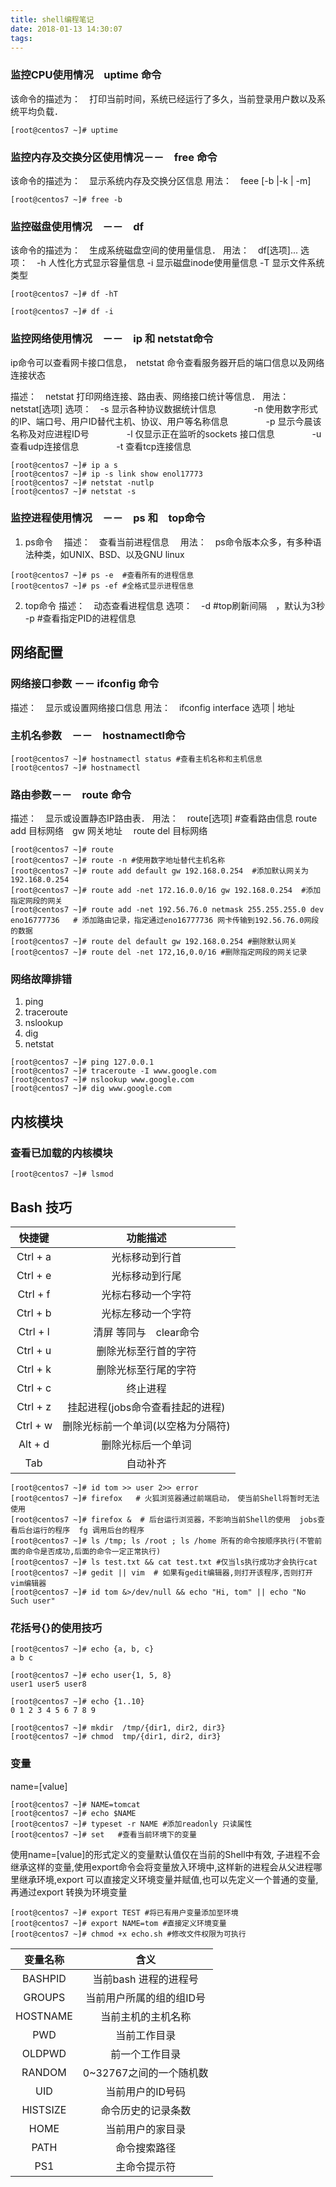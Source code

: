 ```yaml
---
title: shell编程笔记
date: 2018-01-13 14:30:07
tags:
---
```


### 监控CPU使用情况　uptime 命令
该命令的描述为：　打印当前时间，系统已经运行了多久，当前登录用户数以及系统平均负载．

```
[root@centos7 ~]# uptime

```
### 监控内存及交换分区使用情况－－　free 命令
该命令的描述为：　显示系统内存及交换分区信息
用法：　feee [-b |-k | -m]

```
[root@centos7 ~]# free -b

```
### 监控磁盘使用情况　－－　df

该命令的描述为：　生成系统磁盘空间的使用量信息．
用法：　df[选项]...
选项：　-h 人性化方式显示容量信息
        -i 显示磁盘inode使用量信息
        -T 显示文件系统类型
```
[root@centos7 ~]# df -hT

[root@centos7 ~]# df -i

```

### 监控网络使用情况　－－　ip 和 netstat命令
ip命令可以查看网卡接口信息，　netstat 命令查看服务器开启的端口信息以及网络连接状态

描述：　netstat 打印网络连接、路由表、网络接口统计等信息．
用法：　netstat[选项]
选项：　-s 显示各种协议数据统计信息
　　　　-n 使用数字形式的IP、端口号、用户ID替代主机、协议、用户等名称信息
　　　　-p 显示今晨该名称及对应进程ID号
　　　　-l 仅显示正在监听的sockets 接口信息
　　　　-u 查看udp连接信息
　　　　-t 查看tcp连接信息

```
[root@centos7 ~]# ip a s
[root@centos7 ~]# ip -s link show enol17773
[root@centos7 ~]# netstat -nutlp
[root@centos7 ~]# netstat -s

```

### 监控进程使用情况　－－　ps 和　top命令
1. ps命令
　描述：　查看当前进程信息
　用法：　ps命令版本众多，有多种语法种类，如UNIX、BSD、以及GNU linux

```
[root@centos7 ~]# ps -e  #查看所有的进程信息
[root@centos7 ~]# ps -ef #全格式显示进程信息

```
2. top命令
描述：　动态查看进程信息
选项：　-d #top刷新间隔　，默认为3秒
        -p #查看指定PID的进程信息


## 网络配置

### 网络接口参数 －－ ifconfig 命令
描述：　显示或设置网络接口信息
用法：　ifconfig interface 选项 | 地址

### 主机名参数　－－　hostnamectl命令

```
[root@centos7 ~]# hostnamectl status #查看主机名称和主机信息
[root@centos7 ~]# hostnamectl 

```
### 路由参数－－　route 命令
描述：　显示或设置静态IP路由表．
用法：　route[选项]      #查看路由信息
        route add 目标网络　gw 网关地址　
        route del 目标网络
```
[root@centos7 ~]# route   
[root@centos7 ~]# route -n #使用数字地址替代主机名称
[root@centos7 ~]# route add default gw 192.168.0.254  #添加默认网关为192.168.0.254
[root@centos7 ~]# route add -net 172.16.0.0/16 gw 192.168.0.254  #添加指定网段的网关
[root@centos7 ~]# route add -net 192.56.76.0 netmask 255.255.255.0 dev eno16777736   # 添加路由记录，指定通过eno16777736 网卡传输到192.56.76.0网段的数据
[root@centos7 ~]# route del default gw 192.168.0.254 #删除默认网关
[root@centos7 ~]# route del -net 172,16,0.0/16 #删除指定网段的网关记录
```
### 网络故障排错
1. ping
2. traceroute 
3. nslookup
4. dig
5. netstat

```
[root@centos7 ~]# ping 127.0.0.1
[root@centos7 ~]# traceroute -I www.google.com
[root@centos7 ~]# nslookup www.google.com
[root@centos7 ~]# dig www.google.com

```
## 内核模块
### 查看已加载的内核模块

```
[root@centos7 ~]# lsmod 

```

## Bash 技巧

| 快捷键 | 功能描述 |
| :-: | :-: |
| Ctrl + a | 光标移动到行首|
| Ctrl + e | 光标移动到行尾|
| Ctrl + f | 光标右移动一个字符|
| Ctrl + b | 光标左移动一个字符|
| Ctrl + l | 清屏 等同与　clear命令|
| Ctrl + u | 删除光标至行首的字符 |
| Ctrl + k | 删除光标至行尾的字符 |
| Ctrl + c | 终止进程 |
| Ctrl + z | 挂起进程(jobs命令查看挂起的进程) |
| Ctrl + w | 删除光标前一个单词(以空格为分隔符) |
| Alt  + d | 删除光标后一个单词 |
| Tab | 自动补齐 |

```
[root@centos7 ~]# id tom >> user 2>> error
[root@centos7 ~]# firefox   # 火狐浏览器通过前端启动，　使当前Shell将暂时无法使用
[root@centos7 ~]# firefox &  # 后台运行浏览器，不影响当前Shell的使用  jobs查看后台运行的程序  fg 调用后台的程序 
[root@centos7 ~]# ls /tmp; ls /root ; ls /home 所有的命令按顺序执行(不管前面的命令是否成功,后面的命令一定正常执行)
[root@centos7 ~]# ls test.txt && cat test.txt #仅当ls执行成功才会执行cat
[root@centos7 ~]# gedit || vim  # 如果有gedit编辑器,则打开该程序,否则打开vim编辑器
[root@centos7 ~]# id tom &>/dev/null && echo "Hi, tom" || echo "No Such user"

```
### 花括号{}的使用技巧

```
[root@centos7 ~]# echo {a, b, c}
a b c

[root@centos7 ~]# echo user{1, 5, 8}
user1 user5 user8

[root@centos7 ~]# echo {1..10}
0 1 2 3 4 5 6 7 8 9 

[root@centos7 ~]# mkdir  /tmp/{dir1, dir2, dir3}
[root@centos7 ~]# chmod  tmp/{dir1, dir2, dir3}

```

### 变量
name=[value]

```
[root@centos7 ~]# NAME=tomcat
[root@centos7 ~]# echo $NAME
[root@centos7 ~]# typeset -r NAME #添加readonly 只读属性
[root@centos7 ~]# set   #查看当前环境下的变量

```

使用name=[value]的形式定义的变量默认值仅在当前的Shell中有效, 子进程不会继承这样的变量,使用export命令会将变量放入环境中,这样新的进程会从父进程哪里继承环境,export 可以直接定义环境变量并赋值,也可以先定义一个普通的变量,再通过export 转换为环境变量

```
[root@centos7 ~]# export TEST #将已有用户变量添加至环境
[root@centos7 ~]# export NAME=tom #直接定义环境变量
[root@centos7 ~]# chmod +x echo.sh #修改文件权限为可执行

```
|变量名称|含义|
| :-: | :-: |
| BASHPID| 当前bash 进程的进程号 |
| GROUPS | 当前用户所属的组的组ID号 |
| HOSTNAME | 当前主机的主机名称 |
| PWD | 当前工作目录 |
| OLDPWD | 前一个工作目录 |
| RANDOM | 0~32767之间的一个随机数 |
| UID | 当前用户的ID号码 |
| HISTSIZE | 命令历史的记录条数 |
| HOME | 当前用户的家目录 |
| PATH | 命令搜索路径 |
| PS1 | 主命令提示符 |




